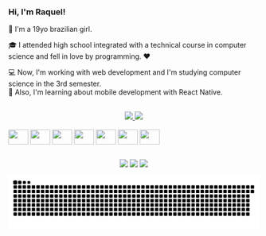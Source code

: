 ### Hi, I'm Raquel!

🙋 I'm a 19yo brazilian girl.

🎓 I attended high school integrated with a technical course in computer science and fell in love by programming. ❤️

💻 Now, I'm working with web development and I'm studying computer science in the 3rd semester. <br>
📱 Also, I'm learning about mobile development with React Native.

<br>
<div align="center">
  <a href="https://github.com/raquelbrombilla">
  <img height="180em" src="https://github-readme-stats.vercel.app/api?username=raquelbrombilla&show_icons=true&theme=dracula&include_all_commits=true&count_private=true"/>
  <img height="180em" src="https://github-readme-stats.vercel.app/api/top-langs/?username=raquelbrombilla&layout=compact&langs_count=7&theme=dracula"/>
 </div>

 <br>
 <div style="display: inline-block;" align="center">
  
<img align="center" height="30" width="40" src="https://user-images.githubusercontent.com/43659171/175037413-6ef7279a-0109-4484-8f5e-0fc947d96fb7.svg"/>
<img align="center" height="30" width="40" src="https://cdn.jsdelivr.net/gh/devicons/devicon/icons/css3/css3-original.svg"/>
<img align="center" height="30" width="40" src="https://cdn.jsdelivr.net/gh/devicons/devicon/icons/javascript/javascript-original.svg"/>
<img align="center" height="30" width="40" src="https://user-images.githubusercontent.com/43659171/175034733-ed6e9993-bd3a-43ae-b472-036a054f26a7.svg"/>
<img align="center" height="30" width="40" src="https://cdn.jsdelivr.net/gh/devicons/devicon/icons/jquery/jquery-original.svg"/>
<img align="center" height="30" width="40" src="https://cdn.jsdelivr.net/gh/devicons/devicon/icons/laravel/laravel-plain.svg"/>
   
<img align="center" height="30" width="40" src="https://cdn.jsdelivr.net/gh/devicons/devicon/icons/mysql/mysql-original.svg"/>
 
 </div>
  
 ##
  
<div align="center">
  <a href="https://instagram.com/raquelbrombilla" target="_blank"><img src="https://img.shields.io/badge/-Instagram-%23E4405F?style=for-the-badge&logo=instagram&logoColor=white" target="_blank"></a>
 <a href="https://discord.gg/y6GY2Kz5" target="_blank"><img src="https://img.shields.io/badge/Discord-7289DA?style=for-the-badge&logo=discord&logoColor=white" target="_blank"></a> 
  <a href = "mailto:raquelbrombilla11@gmail.com"><img src="https://img.shields.io/badge/-Gmail-%23333?style=for-the-badge&logo=gmail&logoColor=white" target="_blank"></a>
  
   ![Snake animation](https://github.com/raquelbrombilla/raquelbrombilla/blob/output/github-contribution-grid-snake.svg)
  
</div>
